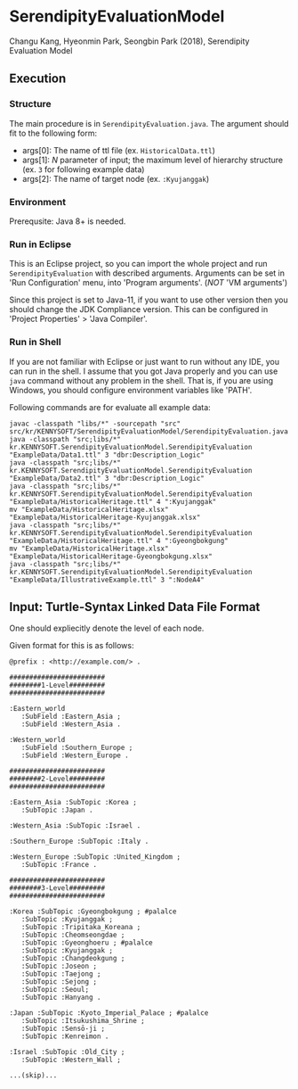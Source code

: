 # SerendipityEvaluationModel

Changu Kang, Hyeonmin Park, Seongbin Park (2018), Serendipity Evaluation Model

## Execution

### Structure

The main procedure is in `SerendipityEvaluation.java`. The argument should fit to the following form:

* args[0]: The name of ttl file (ex. `HistoricalData.ttl`)
* args[1]: _N_ parameter of input; the maximum level of hierarchy structure (ex. `3` for following example data)
* args[2]: The name of target node (ex. `:Kyujanggak`)

### Environment

Prerequsite: Java 8+ is needed.

### Run in Eclipse

This is an Eclipse project, so you can import the whole project and run `SerendipityEvaluation` with described arguments. Arguments can be set in 'Run Configuration' menu, into 'Program arguments'. (_NOT_ 'VM arguments')

Since this project is set to Java-11, if you want to use other version then you should change the JDK Compliance version. This can be configured in 'Project Properties' > 'Java Compiler'.

### Run in Shell

If you are not familiar with Eclipse or just want to run without any IDE, you can run in the shell. I assume that you got Java properly and you can use `java` command without any problem in the shell. That is, if you are using Windows, you should configure environment variables like 'PATH'.

Following commands are for evaluate all example data:

```shell
javac -classpath "libs/*" -sourcepath "src" src/kr/KENNYSOFT/SerendipityEvaluationModel/SerendipityEvaluation.java
java -classpath "src;libs/*" kr.KENNYSOFT.SerendipityEvaluationModel.SerendipityEvaluation "ExampleData/Data1.ttl" 3 "dbr:Description_Logic"
java -classpath "src;libs/*" kr.KENNYSOFT.SerendipityEvaluationModel.SerendipityEvaluation "ExampleData/Data2.ttl" 3 "dbr:Description_Logic"
java -classpath "src;libs/*" kr.KENNYSOFT.SerendipityEvaluationModel.SerendipityEvaluation "ExampleData/HistoricalHeritage.ttl" 4 ":Kyujanggak"
mv "ExampleData/HistoricalHeritage.xlsx" "ExampleData/HistoricalHeritage-Kyujanggak.xlsx"
java -classpath "src;libs/*" kr.KENNYSOFT.SerendipityEvaluationModel.SerendipityEvaluation "ExampleData/HistoricalHeritage.ttl" 4 ":Gyeongbokgung"
mv "ExampleData/HistoricalHeritage.xlsx" "ExampleData/HistoricalHeritage-Gyeongbokgung.xlsx"
java -classpath "src;libs/*" kr.KENNYSOFT.SerendipityEvaluationModel.SerendipityEvaluation "ExampleData/IllustrativeExample.ttl" 3 ":NodeA4"
```

## Input: Turtle-Syntax Linked Data File Format

One should expliecitly denote the level of each node.

Given format for this is as follows:

```turtle
@prefix : <http://example.com/> .

########################
########1-Level#########
########################

:Eastern_world
   :SubField :Eastern_Asia ;
   :SubField :Western_Asia .

:Western_world
   :SubField :Southern_Europe ;
   :SubField :Western_Europe .

########################
########2-Level#########
########################

:Eastern_Asia :SubTopic :Korea ;
   :SubTopic :Japan .

:Western_Asia :SubTopic :Israel .

:Southern_Europe :SubTopic :Italy .

:Western_Europe :SubTopic :United_Kingdom ;
   :SubTopic :France .

########################
########3-Level#########
########################

:Korea :SubTopic :Gyeongbokgung ; #palalce
   :SubTopic :Kyujanggak ;
   :SubTopic :Tripitaka_Koreana ;
   :SubTopic :Cheomseongdae ;
   :SubTopic :Gyeonghoeru ; #palalce
   :SubTopic :Kyujanggak ;
   :SubTopic :Changdeokgung ;
   :SubTopic :Joseon ;
   :SubTopic :Taejong ;
   :SubTopic :Sejong ;
   :SubTopic :Seoul;
   :SubTopic :Hanyang .

:Japan :SubTopic :Kyoto_Imperial_Palace ; #palalce
   :SubTopic :Itsukushima_Shrine ;
   :SubTopic :Sensō-ji ;
   :SubTopic :Kenreimon .

:Israel :SubTopic :Old_City ;
   :SubTopic :Western_Wall ;

...(skip)...
```
